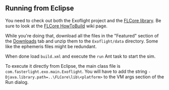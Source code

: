 ## Running from Eclipse ##

You need to check out both the Exoflight project and the [FLCore library](http://code.google.com/p/flcore/). Be sure to look at the [FLCore HowToBuild](http://code.google.com/p/flcore/wiki/HowToBuild) wiki page.

While you're doing that, download all the files in the "Featured" section of the [Downloads](http://code.google.com/p/exoflight/downloads/list) tab and unzip them to the `Exoflight/data` directory. Some like the ephemeris files might be redundant.

When done load `build.xml` and execute the `run` Ant task to start the sim.

To execute it directly from Eclipse, the main class file is `com.fasterlight.exo.main.Exoflight`. You will have to add the string `-Djava.library.path=..\FLCore\lib\<platform>` to the VM args section of the Run dialog.